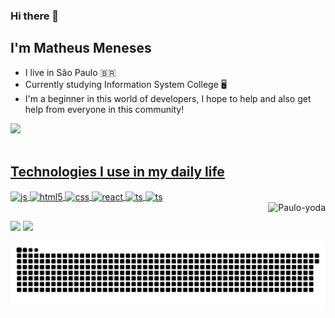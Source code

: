 ### Hi there 👋
## I'm Matheus Meneses
- I live in São Paulo :brazil:
- Currently studying Information System College :desktop_computer:
- I'm a beginner in this world of developers, I hope to help and also get help from everyone in this community!


 <a href="https://github.com/DevMeneses">
  <img height="180em" src="https://github-readme-stats.vercel.app/api?username=Devmeneses&show_icons=true&theme=dracula&include_all_commits=true&count_private=true"/>

</div>
<div style="display: inline_block"><br>

<h2>Technologies I use in my daily life</h2>

 <img align="center" alt="js" src="https://img.shields.io/badge/JavaScript-F7DF1E?style=for-the-badge&logo=javascript&logoColor=black" />
  <img align="center" alt="html5" src="https://img.shields.io/badge/HTML5-E34F26?style=for-the-badge&logo=html5&logoColor=white" />
  <img align="center" alt="css" src="https://img.shields.io/badge/CSS3-1572B6?style=for-the-badge&logo=css3&logoColor=white" />
<img align="center" alt="react" src="https://img.shields.io/badge/React-20232A?style=for-the-badge&logo=react&logoColor=61DAFB" />
 <img align="center" alt="ts" src="https://img.shields.io/badge/TypeScript-007ACC?style=for-the-badge&logo=typescript&logoColor=white" />
  <img align="center" alt="ts" src="https://img.shields.io/badge/React_Native-20232A?style=for-the-badge&logo=react&logoColor=61DAFB" /> <br/>
  <img align="right" alt="Paulo-yoda" src="https://gif-avatars.com/img/150x150/yoda-1.gif">
  
  ##
 
<div> 
  <a href = "mailto: Menesesmatheus993@gmail.com"><img src="https://img.shields.io/badge/Gmail-D14836?style=for-the-badge&logo=gmail&logoColor=white" target="_blank"></a>
  <a href="https://www.linkedin.com/in/matheus-meneses-13bb73186/" target="_blank"><img src="https://img.shields.io/badge/-LinkedIn-%230077B5?style=for-the-badge&logo=linkedin&logoColor=white" target="_blank"></a> 
 
  ![Snake animation](https://github.com/matheus457/matheus457/blob/output/github-contribution-grid-snake.svg)
 
</div>
